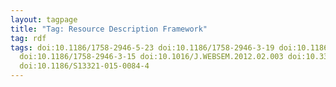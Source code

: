 ```yaml
---
layout: tagpage
title: "Tag: Resource Description Framework"
tag: rdf
tags: doi:10.1186/1758-2946-5-23 doi:10.1186/1758-2946-3-19 doi:10.1186/2041-1480-2-S1-S6
  doi:10.1186/1758-2946-3-15 doi:10.1016/J.WEBSEM.2012.02.003 doi:10.3389/FTOX.2022.803983
  doi:10.1186/S13321-015-0084-4
---
```

